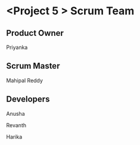 # \<Project 5 \> Scrum Team
## Product Owner
Priyanka
## Scrum Master
Mahipal Reddy
## Developers
Anusha

Revanth

Harika
